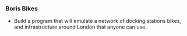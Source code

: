 ### Boris Bikes

- Build a program that will emulate a network of docking stations bikes, and infrastructure around London that anyone can use.
